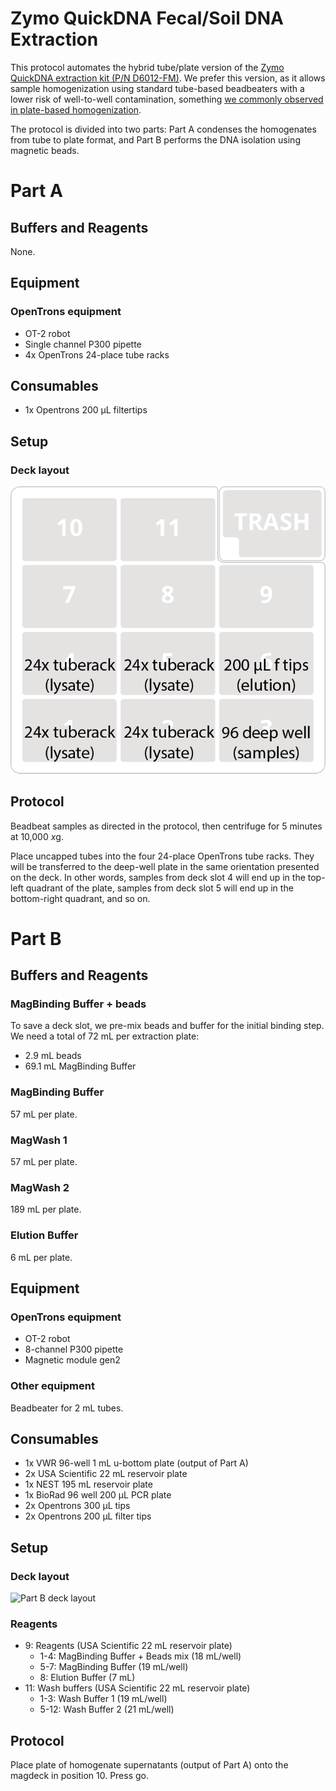 # Zymo QuickDNA Fecal/Soil DNA Extraction

This protocol automates the hybrid tube/plate version of the [Zymo QuickDNA extraction kit (P/N D6012-FM)](https://www.zymoresearch.com/collections/quick-dna-fecal-soil-microbe-kits/products/quick-dna-fecal-soil-microbe-96-magbead-kit). We prefer this version, as it allows sample homogenization using standard tube-based beadbeaters with a lower risk of well-to-well contamination, something [we commonly observed in plate-based homogenization](https://msystems.asm.org/content/4/4/e00186-19.abstract).

The protocol is divided into two parts: Part A condenses the homogenates from tube to plate format, and Part B performs the DNA isolation using magnetic beads. 


# Part A

## Buffers and Reagents

None.

## Equipment
### OpenTrons equipment

- OT-2 robot
- Single channel P300 pipette
- 4x OpenTrons 24-place tube racks


## Consumables

- 1x Opentrons 200 µL filtertips


## Setup

### Deck layout

![Part A deck layout](./deckmap_Zymo_fecal-soil_magbead_A.png)

## Protocol

Beadbeat samples as directed in the protocol, then centrifuge for 5 minutes at 10,000 *x*g.

Place uncapped tubes into the four 24-place OpenTrons tube racks. They will be transferred to the deep-well plate in the same orientation presented on the deck. In other words, samples from deck slot 4 will end up in the top-left quadrant of the plate, samples from deck slot 5 will end up in the bottom-right quadrant, and so on. 

# Part B

## Buffers and Reagents

### MagBinding Buffer + beads
To save a deck slot, we pre-mix beads and buffer for the initial binding step. We need a total of 72 mL per extraction plate:

- 2.9 mL beads
- 69.1 mL MagBinding Buffer

### MagBinding Buffer

57 mL per plate.

### MagWash 1

57 mL per plate.

### MagWash 2

189 mL per plate.

### Elution Buffer

6 mL per plate.

## Equipment
### OpenTrons equipment

- OT-2 robot
- 8-channel P300 pipette
- Magnetic module gen2


### Other equipment

Beadbeater for 2 mL tubes.


## Consumables

- 1x VWR 96-well 1 mL u-bottom plate (output of Part A)
- 2x USA Scientific 22 mL reservoir plate
- 1x NEST 195 mL reservoir plate
- 1x BioRad 96 well 200 µL PCR plate
- 2x Opentrons 300 µL tips
- 2x Opentrons 200 µL filter tips

## Setup

### Deck layout

![Part B deck layout](./deckmap_Zymo_fecal-soil_magbead_Abead_B.png)

### Reagents

- 9: Reagents (USA Scientific 22 mL reservoir plate)
	- 1-4: MagBinding Buffer + Beads mix (18 mL/well)
	- 5-7: MagBinding Buffer (19 mL/well)
	- 8: Elution Buffer (7 mL)
- 11: Wash buffers (USA Scientific 22 mL reservoir plate)
	- 1-3: Wash Buffer 1 (19 mL/well)
	- 5-12: Wash Buffer 2 (21 mL/well)

## Protocol

Place plate of homogenate supernatants (output of Part A) onto the magdeck in position 10. Press go. 